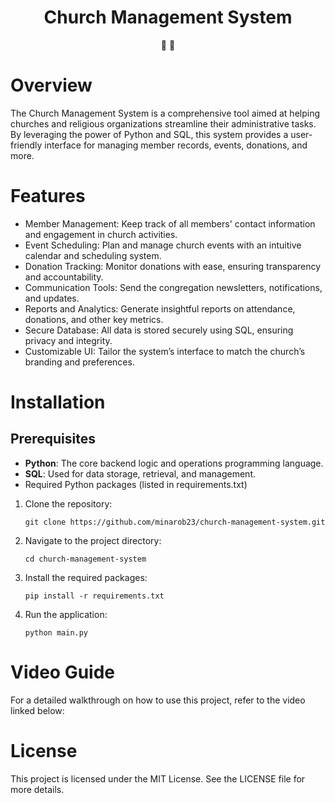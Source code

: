 <h1 align="center">
  Church Management System
</h1>

<p align="center">
   📄 🚀
</p>

# Overview
The Church Management System is a comprehensive tool aimed at helping churches and religious organizations streamline their administrative tasks. By leveraging the power of Python and SQL, this system provides a user-friendly interface for managing member records, events, donations, and more.

# Features
* Member Management: Keep track of all members' contact information and engagement in church activities.
* Event Scheduling: Plan and manage church events with an intuitive calendar and scheduling system.
* Donation Tracking: Monitor donations with ease, ensuring transparency and accountability.
* Communication Tools: Send the congregation newsletters, notifications, and updates.
* Reports and Analytics: Generate insightful reports on attendance, donations, and other key metrics.
* Secure Database: All data is stored securely using SQL, ensuring privacy and integrity.
* Customizable UI: Tailor the system’s interface to match the church’s branding and preferences.

# Installation
## Prerequisites
* **Python**: The core backend logic and operations programming language.
* **SQL**: Used for data storage, retrieval, and management.
* Required Python packages (listed in requirements.txt)

1. Clone the repository:
   ```
   git clone https://github.com/minarob23/church-management-system.git
   ```
2. Navigate to the project directory:
   ```
   cd church-management-system
   ```
3. Install the required packages:
   ```
   pip install -r requirements.txt
   ```
4. Run the application:
   ```
   python main.py
   ```

# Video Guide
For a detailed walkthrough on how to use this project, refer to the video linked below:

# License
This project is licensed under the MIT License. See the LICENSE file for more details.

